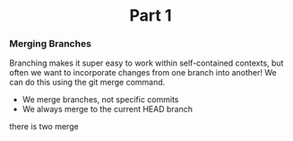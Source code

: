 <h1 align="center">Part 1</h1>

<h3>Merging Branches</h3>

Branching makes it super easy to work within self-contained contexts, but often we want to incorporate changes from one branch into another! We can do this using the git merge command.

- We merge branches, not specific commits
- We always merge to the current HEAD branch

there is two merge